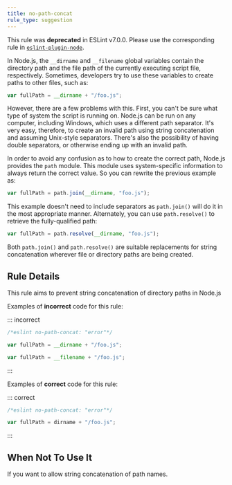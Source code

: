 ```yaml
---
title: no-path-concat
rule_type: suggestion
---
```



This rule was **deprecated** in ESLint v7.0.0. Please use the corresponding rule in [`eslint-plugin-node`](https://github.com/mysticatea/eslint-plugin-node).

In Node.js, the `__dirname` and `__filename` global variables contain the directory path and the file path of the currently executing script file, respectively. Sometimes, developers try to use these variables to create paths to other files, such as:

```js
var fullPath = __dirname + "/foo.js";
```

However, there are a few problems with this. First, you can't be sure what type of system the script is running on. Node.js can be run on any computer, including Windows, which uses a different path separator. It's very easy, therefore, to create an invalid path using string concatenation and assuming Unix-style separators. There's also the possibility of having double separators, or otherwise ending up with an invalid path.

In order to avoid any confusion as to how to create the correct path, Node.js provides the `path` module. This module uses system-specific information to always return the correct value. So you can rewrite the previous example as:

```js
var fullPath = path.join(__dirname, "foo.js");
```

This example doesn't need to include separators as `path.join()` will do it in the most appropriate manner. Alternately, you can use `path.resolve()` to retrieve the fully-qualified path:

```js
var fullPath = path.resolve(__dirname, "foo.js");
```

Both `path.join()` and `path.resolve()` are suitable replacements for string concatenation wherever file or directory paths are being created.

## Rule Details

This rule aims to prevent string concatenation of directory paths in Node.js

Examples of **incorrect** code for this rule:

::: incorrect

```js
/*eslint no-path-concat: "error"*/

var fullPath = __dirname + "/foo.js";

var fullPath = __filename + "/foo.js";

```

:::

Examples of **correct** code for this rule:

::: correct

```js
/*eslint no-path-concat: "error"*/

var fullPath = dirname + "/foo.js";
```

:::

## When Not To Use It

If you want to allow string concatenation of path names.

